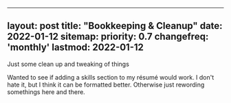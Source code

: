  ---
layout: post
title: "Bookkeeping & Cleanup"
date: 2022-01-12
sitemap:
    priority: 0.7
    changefreq: 'monthly'
    lastmod: 2022-01-12
---

Just some clean up and tweaking of things

Wanted to see if adding a skills section to my résumé would work.  I don't hate it, but I think it can be formatted
better.  Otherwise just rewording somethings here and there.
